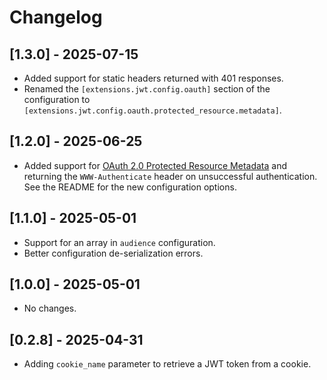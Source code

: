 # Changelog

## [1.3.0] - 2025-07-15

- Added support for static headers returned with 401 responses.
- Renamed the `[extensions.jwt.config.oauth]` section of the configuration to `[extensions.jwt.config.oauth.protected_resource.metadata]`.

## [1.2.0] - 2025-06-25

- Added support for [OAuth 2.0 Protected Resource Metadata](https://datatracker.ietf.org/doc/html/rfc9728) and returning the `WWW-Authenticate` header on unsuccessful authentication. See the README for the new configuration options.

## [1.1.0] - 2025-05-01

- Support for an array in `audience` configuration.
- Better configuration de-serialization errors.

## [1.0.0] - 2025-05-01

- No changes.

## [0.2.8] - 2025-04-31

- Adding `cookie_name` parameter to retrieve a JWT token from a cookie.
